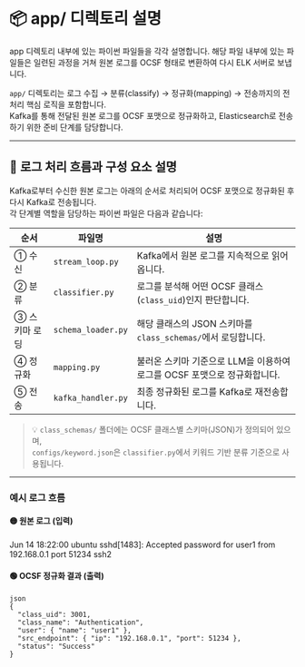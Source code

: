 # 📦 app/ 디렉토리 설명

app 디렉토리 내부에 있는 파이썬 파일들을 각각 설명합니다.
해당 파일 내부에 있는 파일들은 일련된 과정을 거쳐 원본 로그를 OCSF 형태로 변환하여 다시 ELK 서버로 보냅니다.

`app/` 디렉토리는 로그 수집 → 분류(classify) → 정규화(mapping) → 전송까지의 전처리 핵심 로직을 포함합니다.  
Kafka를 통해 전달된 원본 로그를 OCSF 포맷으로 정규화하고, Elasticsearch로 전송하기 위한 준비 단계를 담당합니다.



---

## 🔄 로그 처리 흐름과 구성 요소 설명

Kafka로부터 수신한 원본 로그는 아래의 순서로 처리되어 OCSF 포맷으로 정규화된 후 다시 Kafka로 전송됩니다.  
각 단계별 역할을 담당하는 파이썬 파일은 다음과 같습니다:

| 순서 | 파일명             | 설명 |
|------|--------------------|------|
| ① 수신 | `stream_loop.py`     | Kafka에서 원본 로그를 지속적으로 읽어옵니다. |
| ② 분류 | `classifier.py`      | 로그를 분석해 어떤 OCSF 클래스(`class_uid`)인지 판단합니다. |
| ③ 스키마 로딩 | `schema_loader.py`   | 해당 클래스의 JSON 스키마를 `class_schemas/`에서 로딩합니다. |
| ④ 정규화 | `mapping.py`         | 불러온 스키마 기준으로 LLM을 이용하여 로그를 OCSF 포맷으로 정규화합니다. |
| ⑤ 전송 | `kafka_handler.py`   | 최종 정규화된 로그를 Kafka로 재전송합니다. |

> 💡 `class_schemas/` 폴더에는 OCSF 클래스별 스키마(JSON)가 정의되어 있으며,    
> `configs/keyword.json`은 `classifier.py`에서 키워드 기반 분류 기준으로 사용됩니다.

---


### 예시 로그 흐름

#### 🟡 원본 로그 (입력)

Jun 14 18:22:00 ubuntu sshd[1483]: Accepted password for user1 from 192.168.0.1 port 51234 ssh2

#### 🟢 OCSF 정규화 결과 (출력)
```
json
{
  "class_uid": 3001,
  "class_name": "Authentication",
  "user": { "name": "user1" },
  "src_endpoint": { "ip": "192.168.0.1", "port": 51234 },
  "status": "Success"
}
```
